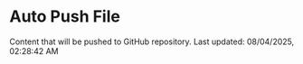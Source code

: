 # Auto Push File

Content that will be pushed to GitHub repository.
Last updated: 08/04/2025, 02:28:42 AM